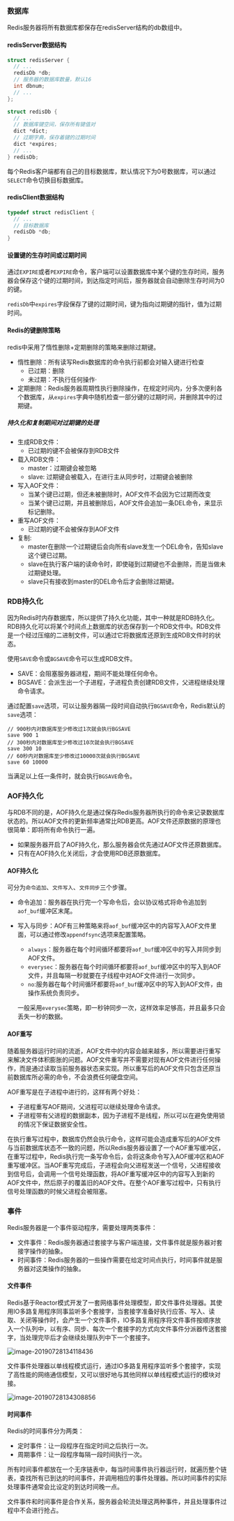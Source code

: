 ### 数据库

Redis服务器将所有数据库都保存在redisServer结构的db数组中。

#### redisServer数据结构

``` c
struct redisServer {
  // ...
  redisDb *db;
  // 服务器的数据库数量，默认16
  int dbnum;
  // ...
};

struct redisDb {
  // ...
  // 数据库键空间，保存所有键值对
  dict *dict;
  // 过期字典，保存着键的过期时间
  dict *expires;
  // ...
} redisDb;
```

每个Redis客户端都有自己的目标数据库，默认情况下为0号数据库，可以通过`SELECT`命令切换目标数据库。

#### redisClient数据结构

``` c
typedef struct redisClient {
  // ...
  // 目标数据库
  redisDb *db;
}
```

#### 设置键的生存时间或过期时间

通过`EXPIRE`或者`PEXPIRE`命令，客户端可以设置数据库中某个键的生存时间，服务器会保存这个键的过期时间，到达指定时间后，服务器就会自动删除生存时间为0的键。

`redisDb`中`expires`字段保存了键的过期时间，键为指向过期键的指针，值为过期时间。

#### Redis的键删除策略

redis中采用了惰性删除+定期删除的策略来删除过期键。

- 惰性删除：所有读写Redis数据库的命令执行前都会对输入键进行检查
  - 已过期：删除
  - 未过期：不执行任何操作·
- 定期删除：Redis服务器周期性执行删除操作，在规定时间内，分多次便利各个数据库，从`expires`字典中随机检查一部分键的过期时间，并删除其中的过期键。

##### 持久化和复制期间对过期键的处理

- 生成RDB文件：
  - 已过期的键不会被保存到RDB文件
- 载入RDB文件：
  - master：过期键会被忽略
  - slave: 过期键会被载入，在进行主从同步时，过期键会被删除
- 写入AOF文件：
  - 当某个键已过期，但还未被删除时，AOF文件不会因为它过期而改变
  - 当某个键已过期，并且被删除后，AOF文件会追加一条DEL命令，来显示标记删除。
- 重写AOF文件：
  - 已过期的键不会被保存到AOF文件
- 复制:
  - master在删除一个过期键后会向所有slave发生一个DEL命令，告知slave这个键已过期。
  - slave在执行客户端的读命令时，即使碰到过期键也不会删除，而是当做未过期键处理。
  - slave只有接收到master的DEL命令后才会删除过期键。



### RDB持久化

因为Redis时内存数据库，所以提供了持久化功能，其中一种就是RDB持久化。RDB持久化可以将某个时间点上数据库的状态保存到一个RDB文件中。RDB文件是一个经过压缩的二进制文件，可以通过它将数据库还原到生成RDB文件时的状态。

使用`SAVE`命令或`BGSAVE`命令可以生成RDB文件。

- SAVE：会阻塞服务器进程，期间不能处理任何命令。
- BGSAVE：会派生出一个子进程，子进程负责创建RDB文件，父进程继续处理命令请求。

通过配置`save`选项，可以让服务器隔一段时间自动执行`BGSAVE`命令，Redis默认的`save`选项：

```
// 900秒内对数据库至少修改过1次就会执行BGSAVE
save 900 1
// 300秒内对数据库至少修改过10次就会执行BGSAVE
save 300 10
// 60秒内对数据库至少修改过10000次就会执行BGSAVE
save 60 10000
```

当满足以上任一条件时，就会执行`BGSAVE`命令。



### AOF持久化

与RDB不同的是，AOF持久化是通过保存Redis服务器所执行的命令来记录数据库状态的。所以AOF文件的更新频率通常比RDB更高。AOF文件还原数据的原理也很简单：即将所有命令执行一遍。

- 如果服务器开启了AOF持久化，那么服务器会优先通过AOF文件还原数据库。
- 只有在AOF持久化关闭后，才会使用RDB还原数据库。

#### AOF持久化

可分为`命令追加`、`文件写入`、`文件同步`三个步骤。

- 命令追加：服务器在执行完一个写命令后，会以协议格式将命令追加到`aof_buf`缓冲区末尾。

- 写入与同步：AOF有三种策略来将`aof_buf`缓冲区中的内容写入AOF文件里面，可以通过修改`appendfsync`选项来配置策略。

  - `always`：服务器在每个时间循环都要将`aof_buf`缓冲区中的写入并同步到AOF文件。
  - `everysec`：服务器在每个时间循环都要将`aof_buf`缓冲区中的写入到AOF文件，并且每隔一秒就要在子线程中对AOF文件进行一次同步。
  - `no`:服务器在每个时间循环都要将`aof_buf`缓冲区中的写入到AOF文件，由操作系统负责同步。

  一般采用`everysec`策略，即一秒钟同步一次，这样效率足够高，并且最多只会丢失一秒的数据。

#### AOF重写

随着服务器运行时间的流逝，AOF文件中的内容会越来越多，所以需要进行重写来解决文件体积膨胀的问题。AOF文件重写并不需要对现有AOF文件进行任何操作，而是通过读取当前服务器状态来实现。所以重写后的AOF文件只包含还原当前数据库所必需的命令，不会浪费任何硬盘空间。

AOF重写是在子进程中进行的，这样有两个好处：

- 子进程重写AOF期间，父进程可以继续处理命令请求。
- 子进程带有父进程的数据副本，因为子进程不是线程，所以可以在避免使用锁的情况下保证数据安全性。

在执行重写过程中，数据库仍然会执行命令，这样可能会造成重写后的AOF文件与当前数据库状态不一致的问题，所以Redis服务器设置了一个AOF重写缓冲区，在重写过程中，Redis执行完一条写命令后，会将这条命令写入AOF缓冲区和AOF重写缓冲区。当AOF重写完成后，子进程会向父进程发送一个信号，父进程接收到信号后，会调用一个信号处理函数，将AOF重写缓冲区中的内容写入到新的AOF文件中，然后原子的覆盖旧的AOF文件。在整个AOF重写过程中，只有执行信号处理函数的时候父进程会被阻塞。



### 事件

Redis服务器是一个事件驱动程序，需要处理两类事件：

- 文件事件：Redis服务器通过套接字与客户端连接，文件事件就是服务器对套接字操作的抽象。
- 时间事件：Redis服务器的一些操作需要在给定时间点执行，时间事件就是服务器对这类操作的抽象。

#### 文件事件

Redis基于Reactor模式开发了一套网络事件处理模型，即文件事件处理器。其使用IO多路复用程序同事监听多个套接字，当套接字准备好执行应答、写入、读取、关闭等操作时，会产生一个文件事件，IO多路复用程序将文件事件按顺序放入一个队列中，以有序、同步、每次一个套接字的方式向文件事件分派器传送套接字，当处理完毕后才会继续处理队列中下一个套接字。

![image-20190728134118436](assets/image-20190728134118436.png)

文件事件处理器以单线程模式运行，通过IO多路复用程序监听多个套接字，实现了高性能的网络通信模型，又可以很好地与其他同样以单线程模式运行的模块对接。

![image-20190728134308856](assets/image-20190728134308856.png)

#### 时间事件

Redis的时间事件分为两类：

- 定时事件：让一段程序在指定时间之后执行一次。
- 周期事件：让一段程序每隔一段时间执行一次。

所有时间事件都放在一个无序链表中，每当时间事件执行器运行时，就遍历整个链表，查找所有已到达的时间事件，并调用相应的事件处理器。所以时间事件的实际处理事件通常会比设定的到达时间晚一点。

文件事件和时间事件是合作关系，服务器会轮流处理这两种事件，并且处理事件过程中不会进行抢占。

